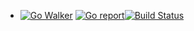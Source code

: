 - [![Go Walker](http://gowalker.org/api/v1/badge)](https://gowalker.org/github.com/mjhehn/semi-decent-bot) [![Go report](http://goreportcard.com/badge/mjhehn/semi-decent-bot)](http://goreportcard.com/report/bwmarrin/discordgo)[![Build Status]((https://travis-ci.org/mjhehn/semi-decent-bot.svg?branch=master))]((https://travis-ci.org/mjhehn/semi-decent-bot.svg?branch=master))
